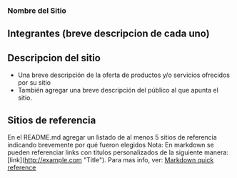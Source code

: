 ### Nombre del Sitio

## Integrantes (breve descripcion de cada uno)

## Descripcion del sitio
* Una breve descripción de la oferta de productos y/o servicios ofrecidos por su
sitio
* También agregar una breve descripción del público al que apunta el sitio.
## Sitios de referencia
En el README.md agregar un listado de al menos 5 sitios de referencia
indicando brevemente por qué fueron elegidos
Nota: En markdown se pueden referenciar links con titulos personalizados de la siguiente manera: \[link](http://example.com "Title")\.
Para mas info, ver: [Markdown quick reference](https://wordpress.com/support/markdown-quick-reference/)